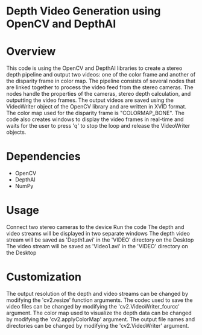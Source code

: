 # Depth Video Generation using OpenCV and DepthAI

# Overview

This code is using the OpenCV and DepthAI libraries to create a stereo depth pipeline and output two videos: one of the color frame and another of the disparity frame in color map. The pipeline consists of several nodes that are linked together to process the video feed from the stereo cameras. The nodes handle the properties of the cameras, stereo depth calculation, and outputting the video frames. The output videos are saved using the VideoWriter object of the OpenCV library and are written in XVID format. The color map used for the disparity frame is "COLORMAP_BONE". The code also creates windows to display the video frames in real-time and waits for the user to press 'q' to stop the loop and release the VideoWriter objects.

# Dependencies

- OpenCV
- DepthAI
- NumPy

# Usage

Connect two stereo cameras to the device
Run the code
The depth and video streams will be displayed in two separate windows
The depth video stream will be saved as 'Depth1.avi' in the 'VIDEO' directory on the Desktop
The video stream will be saved as 'Video1.avi' in the 'VIDEO' directory on the Desktop

# Customization

The output resolution of the depth and video streams can be changed by modifying the 'cv2.resize' function arguments.
The codec used to save the video files can be changed by modifying the 'cv2.VideoWriter_fourcc' argument.
The color map used to visualize the depth data can be changed by modifying the 'cv2.applyColorMap' argument.
The output file names and directories can be changed by modifying the 'cv2.VideoWriter' argument.
